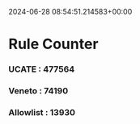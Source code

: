 2024-06-28 08:54:51.214583+00:00
# Rule Counter 
 ### UCATE : 477564

 ### Veneto : 74190

 ### Allowlist : 13930